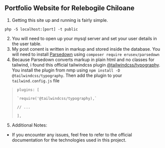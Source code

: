 ## Portfolio Website for Relebogile Chiloane

1. Getting this site up and running is fairly simple.

`php -S localhost:[port] -t public`

2. You will need to open up your mysql server and set your user details in the user table.
3. My post conent is written in markup and stored inside the database. You will need to
   install [Parsedown](https://github.com/erusev/parsedown?tab=readme-ov-file) using `composer require erusev/parsedown`
4. Because Parsedown converts markup in plain html and no classes for tailwind, i found this official tailwindcss plugin
   [@tailwindcss/typography](https://tailwindcss.com/docs/typography-plugin). You install the plugin
   from nmp using ``npm install -D @tailwindcss/typography``. Then add the plugin to your `tailwind.config.js` file

>
>`plugins: [ `
>
>     `require('@tailwindcss/typography),`
>
>    `// ...`
>
>    `],`

5. Additional Notes:

- If you encounter any issues, feel free to refer to the official documentation for the technologies used in this
  project.
